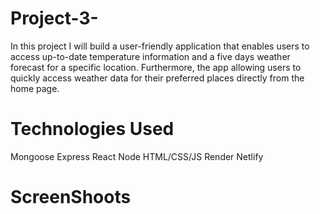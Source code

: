 # Project-3-

In this project I will build a user-friendly application that enables users to access up-to-date temperature information and a five days  weather forecast for a specific location.
Furthermore, the app  allowing users to quickly access weather data for their preferred places directly from the home page.








# Technologies Used

Mongoose Express React Node HTML/CSS/JS Render Netlify


# ScreenShoots



